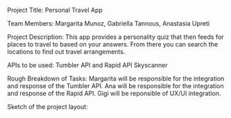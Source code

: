 Project Title:  Personal Travel App

Team Members:  Margarita Munoz, Gabriella Tannous, Anastasia Upreti

Project Description: This app provides a personality quiz that then feeds for places to travel to based on your answers. From there you can search the locations to find out travel arrangements.

APIs to be used:  Tumbler API and Rapid API Skyscanner

Rough Breakdown of Tasks:  Margarita will be responsible for the integration and response of the Tumbler API. Ana will be responsible for the integration and response of the Rapid API. Gigi will be reponsible of UX/UI integration.

Sketch of the project layout:
